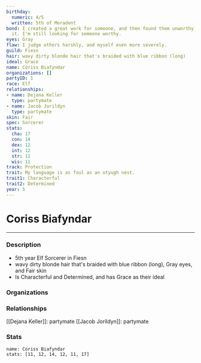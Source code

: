 ```yaml
---
birthday:
  numeric: 4/5
  written: 5th of Moradent
bond: I created a great work for someone, and then found them unworthy to receive
  it. I'm still looking for someone worthy.
eyes: Gray
flaw: I judge others harshly, and myself even more severely.
guild: Fiesn
hair: wavy dirty blonde hair that's braided with blue ribbon (long)
ideal: Grace
name: Coriss Biafyndar
organizations: []
partyID: 1
race: Elf
relationships:
- name: Dejana Keller
  type: partymate
- name: Jacob Jorildyn
  type: partymate
skin: Fair
spec: Sorcerer
stats:
  cha: 17
  con: 14
  dex: 12
  int: 12
  str: 11
  wis: 11
track: Protection
trait: My language is as foul as an otyugh nest.
trait1: Characterful
trait2: Determined
year: 5
---
```

# Coriss Biafyndar
---
### Description
- 5th year Elf Sorcerer in Fiesn
- wavy dirty blonde hair that's braided with blue ribbon (long), Gray eyes, and Fair skin
- Is Characterful and Determined, and has Grace as their ideal

### Organizations
### Relationships
[[Dejana Keller]]: partymate
[[Jacob Jorildyn]]: partymate
### Stats
```statblock
name: Coriss Biafyndar
stats: [11, 12, 14, 12, 11, 17]
```